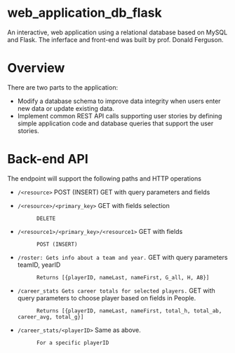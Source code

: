 # web_application_db_flask
An interactive, web application using a relational database based on MySQL and Flask. 
The inferface and front-end was built by prof. Donald Ferguson. 

# Overview 
There are two parts to the application:

* Modify a database schema to improve data integrity when users enter new data or update existing data.
* Implement common REST API calls supporting user stories by defining simple application code and database queries that support the user stories. 

# Back-end API
The endpoint will support the following paths and HTTP operations
* ```/<resource>```
            POST (INSERT)
            GET with query parameters and fields
       
* ```/<resource>/<primary_key>```
            GET with fields selection
       
            DELETE
       
* ```/<resource1>/<primary_key>/<resource1>```
            GET with fields
            
            POST (INSERT)
            
* ```/roster: Gets info about a team and year.```
            GET with query parameters teamID, yearID
            
            Returns [{playerID, nameLast, nameFirst, G_all, H, AB}]
            
* ```/career_stats Gets career totals for selected players.```
            GET with query parameters to choose player based on fields in People.
            
            Returns [{playerID, nameLast, nameFirst, total_h, total_ab, career_avg, total_g}]
            
* ```/career_stats/<playerID>```
            Same as above.
       
            For a specific playerID




